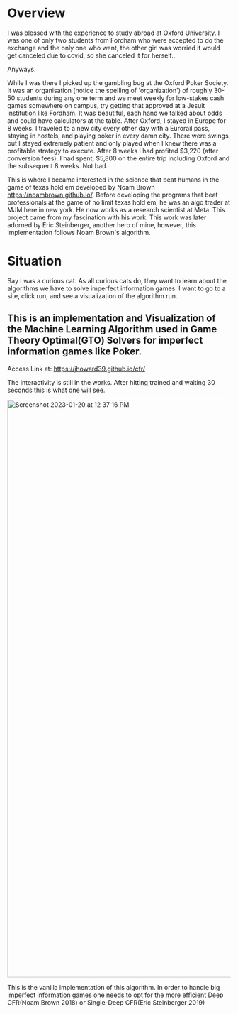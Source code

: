 # Overview
I was blessed with the experience to study abroad at Oxford University. I was one of only two students from Fordham who were accepted to do the exchange and the only one who went, the other girl was worried it would get canceled due to covid, so she canceled it for herself...

Anyways.

While I was there I picked up the gambling bug at the Oxford Poker Society. It was an organisation (notice the spelling of 'organization') of roughly 30-50 students during any one term and we meet weekly for low-stakes cash games somewhere on campus, try getting that approved at a Jesuit institution like Fordham. It was beautiful, each hand we talked about odds and could have calculators at the table. After Oxford, I stayed in Europe for 8 weeks. I traveled to a new city every other day with a Eurorail pass, staying in hostels, and playing poker in every damn city. There were swings, but I stayed extremely patient and only played when I knew there was a profitable strategy to execute. After 8 weeks I had profited $3,220 (after conversion fees). I had spent, $5,800 on the entire trip including Oxford and the subsequent 8 weeks. Not bad. 

This is where I became interested in the science that beat humans in the game of texas hold em developed by Noam Brown https://noambrown.github.io/. Before developing the programs that beat professionals at the game of no limit texas hold em, he was an algo trader at MJM here in new york. He now works as a research scientist at Meta. This project came from my fascination with his work. This work was later adorned by Eric Steinberger, another hero of mine, however, this implementation follows Noam Brown's algorithm.

# Situation
Say I was a curious cat. As all curious cats do, they want to learn about the algorithms we have to solve imperfect information games. I want to go to a site, click run, and see a visualization of the algorithm run. 

## This is an implementation and Visualization of the Machine Learning Algorithm used in Game Theory Optimal(GTO) Solvers for imperfect information games like Poker.

Access Link at: https://jhoward39.github.io/cfr/

The interactivity is still in the works. After hitting trained and waiting 30 seconds this is what one will see.

<img width="1301" alt="Screenshot 2023-01-20 at 12 37 16 PM" src="https://user-images.githubusercontent.com/70383367/213766669-5da9c1b9-1b43-4bf4-a237-2299e8fcae75.png">

This is the vanilla implementation of this algorithm. In order to handle big imperfect information games one needs to opt for the more efficient Deep CFR(Noam Brown 2018) or Single-Deep CFR(Eric Steinberger 2019)
